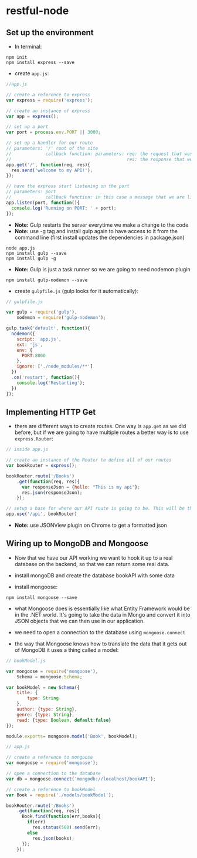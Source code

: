 # restful-node

## Set up the environment

* In terminal:

```none
npm init
npm install express --save
```

* create `app.js`:

```js
//app.js

// create a reference to express
var express = require('express');

// create an instance of express
var app = express();

// set up a port
var port = process.env.PORT || 3000;

// set up a handler for our route
// parameters: '/' root of the site
//             callback function: parameters: req: the request that was sent by the client
//                                            res: the response that we're going to send back
app.get('/', function(req, res){
  res.send('welcome to my API!');
});

// have the express start listening on the port
// parameters: port
//             callback function: in this case a message that we are listening
app.listen(port, function(){
  console.log('Running on PORT: ' + port);
});
```

* **Note:** Gulp restarts the server everytime we make a change to the code
* **Note:** use -g tag and install gulp again to have access to it from the command line (first install updates the dependencies in package.json)

```none
node app.js
npm install gulp --save
npm install gulp -g
```

* **Note:** Gulp is just a task runner so we are going to need nodemon plugin

```none
npm install gulp-nodemon --save
```

* create `gulpfile.js` (gulp looks for it automatically):

```js
// gulpfile.js

var gulp = require('gulp'),
    nodemon = require('gulp-nodemon');

gulp.task('default', function(){
  nodemon({
    script: 'app.js',
    ext: 'js',
    env: {
      PORT:8000
    },
    ignore: ['./node_modules/**']
  })
  .on('restart', function(){
    console.log('Restarting');
  })
});
```

## Implementing HTTP Get

* there are different ways to create routes. One way is `app.get` as we did before, but if we are going to have multiple routes a better way is to use `express.Router`:

```js
// inside app.js

// create an instance of the Router to define all of our routes
var bookRouter = express();

bookRouter.route('/Books')
    .get(function(req, res){
      var responseJson = {hello: "This is my api"};
      res.json(responseJson);
    });

// setup a base for where our API route is going to be. This will be the root of all of our routes
app.use('/api', bookRouter)
```

* **Note:** use JSONView plugin on Chrome to get a formatted json

## Wiring up to MongoDB and Mongoose

* Now that we have our API working we want to hook it up to a real database on the backend, so that we can return some real data.

* install mongoDB and create the database bookAPI with some data

* install mongoose:

```none
npm install mongoose --save
```

* what Mongoose does is essentially like what Entity Framework would be in the .NET world. It's going to take the data in Mongo and convert it into JSON objects that we can then use in our application.

* we need to open a connection to the database using `mongoose.connect`

* the way that Mongoose knows how to translate the data that it gets out of MongoDB it uses a thing called a model:

```js
// bookModel.js

var mongoose = require('mongoose'),
    Schema = mongoose.Schema;

var bookModel = new Schema({
    title: {
        type: String
    },
    author: {type: String},
    genre: {type: String},
    read: {type: Boolean, default:false}
});

module.exports= mongoose.model('Book', bookModel);
```

```js
// app.js

// create a reference to mongoose
var mongoose = require('mongoose');

// open a connection to the database
var db = mongoose.connect('mongodb://localhost/bookAPI');

// create a reference to bookModel
var Book = require('./models/bookModel');

bookRouter.route('/Books')
    .get(function(req, res){
      Book.find(function(err,books){
        if(err)
          res.status(500).send(err);
        else
          res.json(books);
      });
    });

```


